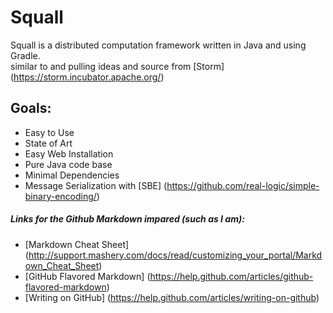 Squall
======

Squall is a distributed computation framework written in Java and using Gradle.
<br> similar to and pulling ideas and source from [Storm] (https://storm.incubator.apache.org/)

## Goals:
* Easy to Use
* State of Art
* Easy Web Installation
* Pure Java code base
* Minimal Dependencies
* Message Serialization with [SBE] (https://github.com/real-logic/simple-binary-encoding/)

##### Links for the Github Markdown impared (such as I am): 
* [Markdown Cheat Sheet] (http://support.mashery.com/docs/read/customizing_your_portal/Markdown_Cheat_Sheet)
* [GitHub Flavored Markdown] (https://help.github.com/articles/github-flavored-markdown)
* [Writing on GitHub] (https://help.github.com/articles/writing-on-github)
